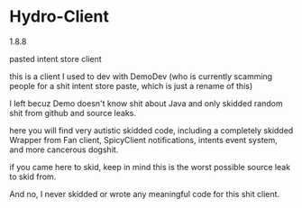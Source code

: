 # Hydro-Client

1.8.8 

pasted intent store client

this is a client I used to dev with DemoDev (who is currently scamming people for a shit intent store paste, which is just a rename of this)

I left becuz Demo doesn't know shit about Java and only skidded random shit from github and source leaks.

here you will find very autistic skidded code, including a completely skidded Wrapper from Fan client, SpicyClient notifications, intents event system, and more cancerous dogshit.

if you came here to skid, keep in mind this is the worst possible source leak to skid from.

And no, I never skidded or wrote any meaningful code for this shit client.


